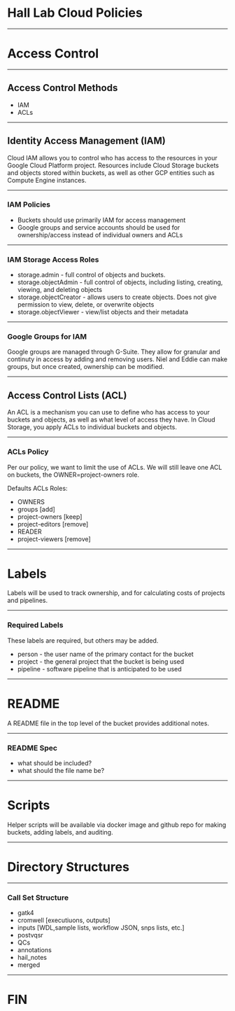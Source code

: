 # Hall Lab Cloud Policies

---

# Access Control

---

## Access Control Methods

* IAM
* ACLs

---

## Identity Access Management (IAM)

Cloud IAM allows you to control who has access to the resources in your Google Cloud Platform project. Resources include Cloud Storage buckets and objects stored within buckets, as well as other GCP entities such as Compute Engine instances.

---

### IAM Policies

* Buckets should use primarily IAM for access management
* Google groups and service accounts should be used for ownership/access instead of individual owners and ACLs

---

### IAM Storage Access Roles

* storage.admin - full control of objects and buckets. 
* storage.objectAdmin - full control of objects, including listing, creating, viewing, and deleting objects
* storage.objectCreator	 - allows users to create objects. Does not give permission to view, delete, or overwrite objects
* storage.objectViewer - view/list objects and their metadata

---

### Google Groups for IAM

Google groups are managed through G-Suite. They allow for granular and continuty in access by adding and removing users. Niel and Eddie can make groups, but once created, ownership can be modified.

---

## Access Control Lists (ACL)
An ACL is a mechanism you can use to define who has access to your buckets and objects, as well as what level of access they have. In Cloud Storage, you apply ACLs to individual buckets and objects.

---

### ACLs Policy

Per our policy, we want to limit the use of ACLs. We will still leave one ACL on buckets, the OWNER=project-owners role.

Defaults ACLs Roles:
* OWNERS
 * groups [add]
 * project-owners [keep]
 * project-editors [remove]
* READER
 * project-viewers [remove]

---

# Labels

Labels will be used to track ownership, and for calculating costs of projects and pipelines.

---

### Required Labels

These labels are required, but others may be added.

* person - the user name of the primary contact for the bucket
* project - the general project that the bucket is being used
* pipeline - software pipeline that is anticipated to be used

---

# README

A README file in the top level of the bucket provides additional notes.

---

### README Spec

* what should be included?
* what should the file name be?

---

# Scripts

Helper scripts will be available via docker image and github repo for making buckets, adding labels, and auditing.

---

# Directory Structures

---

### Call Set Structure

* gatk4
 * cromwell [executiuons, outputs]
 * inputs [WDL,sample lists, workflow JSON, snps lists, etc.]
* postvqsr
 * QCs
 * annotations
 * hail_notes
 * merged

---

# FIN

